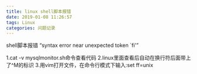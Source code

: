 ```yaml
---
title: linux shell脚本报错
date: 2019-01-08 11:26:57
tags: Linux
categories: 问题记录
---
```

shell脚本报错 “syntax error near unexpected token `fi'”

1.cat -v mysqlmonitor.sh命令查看代码
2.linux里面查看后自动在换行符后面带上了^M的标识
3.用vim打开文件，在命令行模式下输入:set ff=unix

